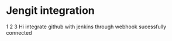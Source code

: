 # Jengit integration


1
2
3
Hi
integrate github with jenkins
through webhook
sucessfully connected
